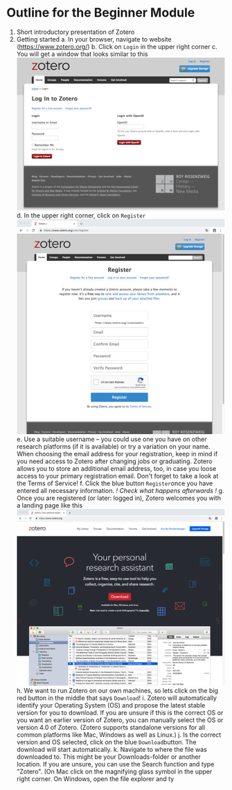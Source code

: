 # Outline for the Beginner Module

1. Short introductory presentation of Zotero
2. Getting started
a. In your browser, navigate to website (https://www.zotero.org/)
b. Click on `Login` in the upper right corner
c. You will get a window that looks similar to this![Zotero.org login page](/images/snapshot_zotero_login.png)
d. In the upper right corner, click on `Register`  
![Zotero.org registration form](/images/snapshot_zotero_register.png)
e. Use a suitable username – you could use one you have on other research platforms (if it is available) or try a variation on your name. When choosing the email address for your registration, keep in mind if you need access to Zotero after changing jobs or graduating. Zotero allows you to store an additional email address, too, in case you loose access to your primary registration email. Don't forget to take a look at the Terms of Service!
f. Click the blue button `Register`once you have entered all necessary information.
*! Check what happens afterwards !*
g. Once you are registered (or later: logged in), Zotero welcomes you with a landing page like this
![Zotero.org landing page](/images/snapshot_zotero_landingpage.png)
h. We want to run Zotero on our own machines, so lets click on the big red button in the middle that says `Download`!
i. Zotero will automatically identify your Operating System (OS) and propose the latest stable version for you to download. If you are unsure if this is the correct OS or you want an earlier version of Zotero, you can manually select the OS or version 4.0 of Zotero. (Zotero supports standalone versions for all common platforms like Mac, Windows as well as Linux.)
j. Is the correct version and OS selected, click on the blue `Download`button. The download will start automatically.
k. Navigate to where the file was downloaded to. This might be your Downloads-folder or another location. If you are unsure, you can use the Search function and type "Zotero". (On Mac click on the magnifying glass symbol in the upper right corner. On Windows, open the file explorer and ty


  
  
<!--stackedit_data:
eyJoaXN0b3J5IjpbLTE3MDYzOTY2ODksLTE5MDk1Mzc2MzRdfQ
==
-->